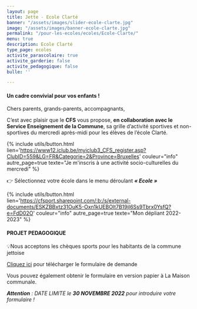 ```yaml
---
layout: page
title: Jette - Ecole Clarté
banner: "/assets/images/slider-ecole-clarte.jpg"
image: "/assets/images/banner-ecole-clarte.jpg"
permalink: "/pour-les-ecoles/ecoles/Ecole-Clarte/"
menu: true
description: Ecole Clarté
type_page: ecoles
activite_parascolaire: true
activite_garderie: false
activite_pedagogique: false
bulle: ''

---
```

#### **Un cadre convivial pour vos enfants !**

Chers parents, grands-parents, accompagnants,

C’est avec plaisir que le **CFS** vous propose, **en collaboration avec le Service Enseignement de la Commune**, sa grille d’activité sportives et non-sportives du mercredi après-midi pour les élèves de l’école Clarté.

{% include utils/button.html  
lien='https://www12.iclub.be/myiclub3_CFS_register.asp?ClubID=559&LG=FR&Categorie=2&Province=Bruxelles' couleur="info" autre_page=true texte="Je m'inscris à une activité socio-culturelles du mercredi" %}

👉 Sélectionnez votre école dans le menu déroulant **_« Ecole »_**

{% include utils/button.html lien='https://cfsport.sharepoint.com/:b:/s/external-documents/ESKZBBxtz31OuK5-Oxn1kUEBOlt7B19jI6Ss9Tbrx0YsfQ?e=FdD02O' couleur="info" autre_page=true texte="Mon dépliant 2022-2023" %}

#### PROJET PEDAGOGIQUE

💡Nous acceptons les chèques sports pour les habitants de la commune jettoise

[Cliquez ici](https://jette.irisnet.be/fr/pdf/sport/demande-cheque-sport-2022-2023.pdf "Formulaire de demande") pour télécharger le formulaire de demande

Vous pouvez également obtenir le formulaire en version papier à La Maison communale.

**_Attention_** _: DATE LIMITE le **30 NOVEMBRE 2022** pour introduire votre formulaire !_